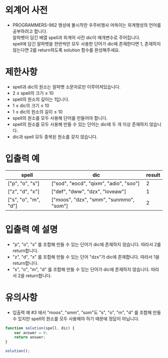 # 외계어 사전
- PROGRAMMERS-962 행성에 불시착한 우주비행사 머쓱이는 외계행성의 언어를 공부하려고 합니다.  
알파벳이 담긴 배열 spell과 외계어 사전 dic이 매개변수로 주어집니다.  
spell에 담긴 알파벳을 한번씩만 모두 사용한 단어가 dic에 존재한다면 1, 존재하지 않는다면 2를 return하도록 solution 함수를 완성해주세요.


# 제한사항
- spell과 dic의 원소는 알파벳 소문자로만 이루어져있습니다.
- 2 ≤ spell의 크기 ≤ 10
- spell의 원소의 길이는 1입니다.
- 1 ≤ dic의 크기 ≤ 10
- 1 ≤ dic의 원소의 길이 ≤ 10
- spell의 원소를 모두 사용해 단어를 만들어야 합니다.
- spell의 원소를 모두 사용해 만들 수 있는 단어는 dic에 두 개 이상 존재하지 않습니다.
- dic과 spell 모두 중복된 원소를 갖지 않습니다.


# 입출력 예
| spell	| dic | result |
| ----- | --- | ------ |
| ["p", "o", "s"]	| ["sod", "eocd", "qixm", "adio", "soo"]	| 2 |
| ["z", "d", "x"]	| ["def", "dww", "dzx", "loveaw"]	| 1 |
| ["s", "o", "m", "d"] | ["moos", "dzx", "smm", "sunmmo", "som"] | 2 |

# 입출력 예 설명
- "p", "o", "s" 를 조합해 만들 수 있는 단어가 dic에 존재하지 않습니다. 따라서 2를 return합니다.
- "z", "d", "x" 를 조합해 만들 수 있는 단어 "dzx"가 dic에 존재합니다. 따라서 1을 return합니다.
- "s", "o", "m", "d" 를 조합해 만들 수 있는 단어가 dic에 존재하지 않습니다. 따라서 2을 return합니다.

# 유의사항
- 입출력 예 #3 에서 "moos", "smm", "som"도 "s", "o", "m", "d" 를 조합해 만들 수 있지만 spell의 원소를 모두 사용해야 하기 때문에 정답이 아닙니다.

```javascript
function solution(spell, dic) {
    var answer = 0;
    return answer;
}

solution();
```


